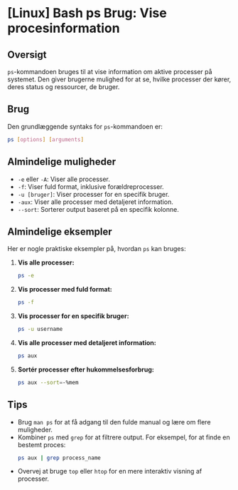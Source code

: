 # [Linux] Bash ps Brug: Vise procesinformation

## Oversigt
`ps`-kommandoen bruges til at vise information om aktive processer på systemet. Den giver brugerne mulighed for at se, hvilke processer der kører, deres status og ressourcer, de bruger.

## Brug
Den grundlæggende syntaks for `ps`-kommandoen er:

```bash
ps [options] [arguments]
```

## Almindelige muligheder
- `-e` eller `-A`: Viser alle processer.
- `-f`: Viser fuld format, inklusive forældreprocesser.
- `-u [bruger]`: Viser processer for en specifik bruger.
- `-aux`: Viser alle processer med detaljeret information.
- `--sort`: Sorterer output baseret på en specifik kolonne.

## Almindelige eksempler
Her er nogle praktiske eksempler på, hvordan `ps` kan bruges:

1. **Vis alle processer:**
   ```bash
   ps -e
   ```

2. **Vis processer med fuld format:**
   ```bash
   ps -f
   ```

3. **Vis processer for en specifik bruger:**
   ```bash
   ps -u username
   ```

4. **Vis alle processer med detaljeret information:**
   ```bash
   ps aux
   ```

5. **Sortér processer efter hukommelsesforbrug:**
   ```bash
   ps aux --sort=-%mem
   ```

## Tips
- Brug `man ps` for at få adgang til den fulde manual og lære om flere muligheder.
- Kombiner `ps` med `grep` for at filtrere output. For eksempel, for at finde en bestemt proces:
  ```bash
  ps aux | grep process_name
  ```
- Overvej at bruge `top` eller `htop` for en mere interaktiv visning af processer.